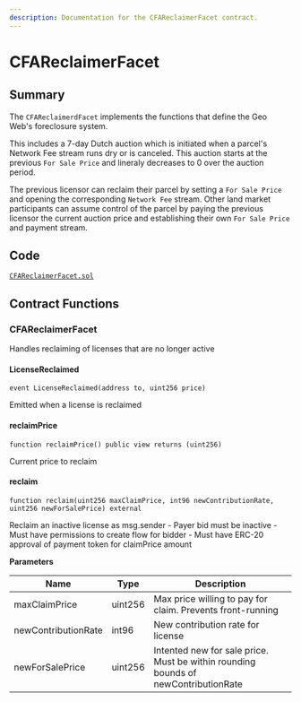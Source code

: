 ```yaml
---
description: Documentation for the CFAReclaimerFacet contract.
---
```


# CFAReclaimerFacet

## Summary

The `CFAReclaimerdFacet` implements the functions that define the Geo Web's foreclosure system.

This includes a 7-day Dutch auction which is initiated when a parcel's Network Fee stream runs dry or is canceled. This auction starts at the previous `For Sale Price` and lineraly decreases to 0 over the auction period.&#x20;

The previous licensor can reclaim their parcel by setting a `For Sale Price` and opening the corresponding `Network Fee` stream. Other land market participants can assume control of the parcel by paying the previous licensor the current auction price and establishing their own `For Sale Price` and payment stream.

## Code

[`CFAReclaimerFacet.sol`](https://github.com/Geo-Web-Project/core-contracts/blob/main/contracts/pco-license/facets/CFAReclaimerFacet.sol)

## Contract Functions

### CFAReclaimerFacet

Handles reclaiming of licenses that are no longer active

#### LicenseReclaimed

```
event LicenseReclaimed(address to, uint256 price)
```

Emitted when a license is reclaimed

#### reclaimPrice

```
function reclaimPrice() public view returns (uint256)
```

Current price to reclaim

#### reclaim

```
function reclaim(uint256 maxClaimPrice, int96 newContributionRate, uint256 newForSalePrice) external
```

Reclaim an inactive license as msg.sender - Payer bid must be inactive - Must have permissions to create flow for bidder - Must have ERC-20 approval of payment token for claimPrice amount

**Parameters**

| Name                | Type    | Description                                                                        |
| ------------------- | ------- | ---------------------------------------------------------------------------------- |
| maxClaimPrice       | uint256 | Max price willing to pay for claim. Prevents front-running                         |
| newContributionRate | int96   | New contribution rate for license                                                  |
| newForSalePrice     | uint256 | Intented new for sale price. Must be within rounding bounds of newContributionRate |
